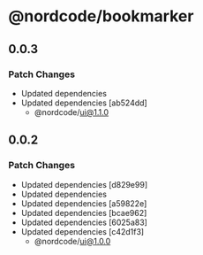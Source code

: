 # @nordcode/bookmarker

## 0.0.3

### Patch Changes

-   Updated dependencies
-   Updated dependencies [ab524dd]
    -   @nordcode/ui@1.1.0

## 0.0.2

### Patch Changes

-   Updated dependencies [d829e99]
-   Updated dependencies
-   Updated dependencies [a59822e]
-   Updated dependencies [bcae962]
-   Updated dependencies [6025a83]
-   Updated dependencies [c42d1f3]
    -   @nordcode/ui@1.0.0

